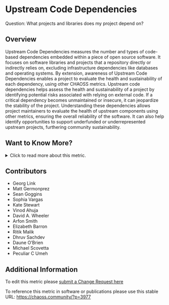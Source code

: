 # Upstream Code Dependencies

Question: What projects and libraries does my project depend on?

## Overview

Upstream Code Dependencies measures the number and types of code-based dependencies embedded within a piece of open source software. It focuses on software libraries and projects that a repository directly or indirectly relies on, excluding infrastructure dependencies like databases and operating systems. By extension, awareness of Upstream Code Dependencies enables a project to evaluate the health and sustainability of each dependency, using other CHAOSS metrics.
Upstream code dependencies helps assess the health and sustainability of a project by identifying potential risks associated with relying on external code. If a critical dependency becomes unmaintained or insecure, it can jeopardize the stability of the project. Understanding these dependencies allows project maintainers to evaluate the health of upstream components using other metrics, ensuring the overall reliability of the software.
It can also help identify opportunities to support underfunded or underrepresented upstream projects, furthering community sustainability.

## Want to Know More?

<span markdown="1"><details>

<summary>Click to read more about this metric.</summary>

### Data Collection Strategies (optional)

*   [Libraries.io provides a package manager focused dependency scanner (also available through Tidelift).](https://libraries.io/rubygems/bibliothecary)

*   Upstream Code Dependency metric can be implemented by analyzing project’s dependency file or by using existing tools that examine package manager data for the languages in use (e.g., package.json for JavaScript npm, pyproject.toml / requirements.txt for Python, Gemfile / Gemfile.lock for Ruby, etc.).
    Note: C/C++ generally use system package managers. Things get more complex with multiple languages, insofar as several language specific dependency files will need to be scanned.

*   **Parameters**
    All enumerated dependencies should include the specific version(s) that are used for each dependency. Note that some systems do not support, or do not use, “version pinning” and thus do not enforce a specific version.

*   Depth of Dependency Tree
    *   Direct Dependency - first order dependencies, as declared in the source code and/or package manager configuration (e.g., requirements.txt, Gemfile, etc.)
    *   Transitive Dependency - indirect dependencies, that is, dependencies beyond first order dependencies also referred to as nested or second order dependencies. For example project A under evaluation is dependent on project B and project B is dependent on Project C. For project A, project C is a transitive dependency.
    *   Circular Dependency - dependencies where if traced eventually lead back to themselves. In systems that allow circular dependencies, we assume that a given dependency is only counted once in this case.

*   Dependency State
    *   Static Dependency - Dependency is present in all the cases.
    *   Dynamic Dependency - Dependency changes in usage and in other contexts

*   Dependency on external service like use of API

*   Execution Dependency - dependencies required to execute the software. Note that certain kinds of dependencies are typically excluded from counts, as described below. These may be one or more of the following:
    *   Build Dependency -  Code require to build a piece of software
    *   Test Dependency - Code require to test a piece of software
    *   Runtime Dependency - Code require to run a piece of software

*   Language runtime dependency detail (i.e., Python’s runtime environment)? (default no). These details are provided because of the importance of runtime dependencies for quality assurance in safety critical systems.
    *   Often which language runtime will be used is controlled by virtual environments , e.g., [venv in Python]([https://docs.python.org/3/tutorial/venv.html]\(https://docs.python.org/3/tutorial/venv.html\)) ; in Ruby you’d often use [rbenv]([[https://github.com/rbenv/rbenv]\(https://github.com/rbenv/rbenv\))  or [rvm]([https://rvm.io/]\(https://rvm.io/\)) to implement (& typically included in “Gemfile” or “Gemfile.lock” and .ruby-version)
    *   PyPi is steadily increasing its “refusal to compile incompatible libraries/dependencies” logic. It's starting to “break builds”.
    *   Unfortunately not all packaging systems have a convention for recording version information of all transitive dependencies, even within their ecosystem (it should in the long run)
    *   In some systems there are many possible runtimes that might be hard to distinguish. (E.g., there are many implementations of Common Lisp & often any of them would work.)

*   Language’s built-in libraries in count (e.g., “re” in Python)? (default no)
    *   Typically many built-in libraries are executable dependencies. However, they are typically installed “in mass” by selecting the language implementation, and are often excluded from counts to simplify analysis.
    *   Example: By default, `pip freeze` does not include these types of “included with the language” libraries/dependencies.

*   Multiple versions of the same dependency are counted independently. Some systems support multiple versions of the same dependency within a system; in such cases, they are counted separately.

**Note:** It is often important to provide information on the language implementation major and minor release version at runtime.

*   Some counts and analysis needs this information. Often language runtimes and built-in libraries are omitted (see above), and this information serves as a shorthand to provide this additional information.
*   Example: The Ruby ecosystem supports the specification of the language runtime version in Gemfiles & a .ruby-version file.
*   Example: Python releases from PyPi and Anaconda often curate different versions of libraries in different ways.

### Filters

*   Trends over time (e.g., am I depending on more or fewer projects than last year)
*   Number of versions for each dependency
*   Number of references to the same dependency

### Visualizations

![Direct Dependencies](https://raw.githubusercontent.com/chaoss/wg-risk/main/focus-areas/dependency-risk-assessment/images/upstream-code-dependencies_direct-dependencies.png)

![Transitive Dependencies](https://raw.githubusercontent.com/chaoss/wg-risk/main/focus-areas/dependency-risk-assessment/images/upstream-code-dependencies_transitive-dependencies.png)

![Circular Dependencies](https://raw.githubusercontent.com/chaoss/wg-risk/main/focus-areas/dependency-risk-assessment/images/upstream-code-dependencies_circular-dependencies.png)

</details></span>

## Contributors

*   Georg Link
*   Matt Germonprez
*   Sean Goggins
*   Sophia Vargas
*   Kate Stewart
*   Vinod Ahuja
*   David A. Wheeler
*   Arfon Smith
*   Elizabeth Barron
*   Ritik Malik
*   Dhruv Sachdev
*   Daune O’Brien
*   Michael Scovetta
*   Peculiar C Umeh

## Additional Information

To edit this metric please [submit a Change Request here](https://github.com/chaoss/wg-risk/blob/master/focus-areas/dependency-risk-assessment/upstream-code-dependencies.md)

To reference this metric in software or publications please use this stable URL: <https://chaoss.community/?p=3977>

<!-- # For groupings in the knowledge base
Context tags: Ecosystem, Software
Keyword tags: risk, dependent, dependency, upstream, reuse, reused, package, packages
→ 
